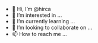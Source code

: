 - 👋 Hi, I’m @hirca
- 👀 I’m interested in ...
- 🌱 I’m currently learning ...
- 💞️ I’m looking to collaborate on ...
- 📫 How to reach me ...

<!---
hirca/hirca is a ✨ special ✨ repository because its `README.md` (this file) appears on your GitHub profile.
You can click the Preview link to take a look at your changes.
--->
